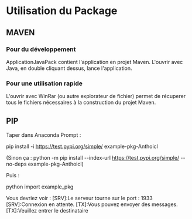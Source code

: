 # Utilisation du Package

## MAVEN

### Pour du développement
ApplicationJavaPack contient l'application en projet Maven. L'ouvrir avec Java, en double cliquant dessus, lance l'application.

### Pour une utilisation rapide
L'ouvrir avec WinRar (ou autre explorateur de fichier) permet de récuperer tous le fichiers nécessaires à la construction du projet Maven.

## PIP

Taper dans Anaconda Prompt :

pip install -i https://test.pypi.org/simple/ example-pkg-Anthoicl

(Sinon ça : python -m pip install --index-url https://test.pypi.org/simple/ --no-deps example-pkg-Anthoicl)

Puis : 

python
import example_pkg

Vous devriez voir :
[SRV]:Le serveur tourne sur le port : 1933
[SRV]:Connexion en attente.
[TX]:Vous pouvez envoyer des messages.
[TX]:Veuillez entrer le destinataire
